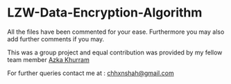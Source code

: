 # LZW-Data-Encryption-Algorithm

All the files have been commented for your ease. Furthermore you may also add further comments if you may.

This was a group project and equal contribution was provided by my fellow team member [Azka Khurram](https://github.com/AzkaKhurram)

For further queries contact me at : chhxnshah@gmail.com
